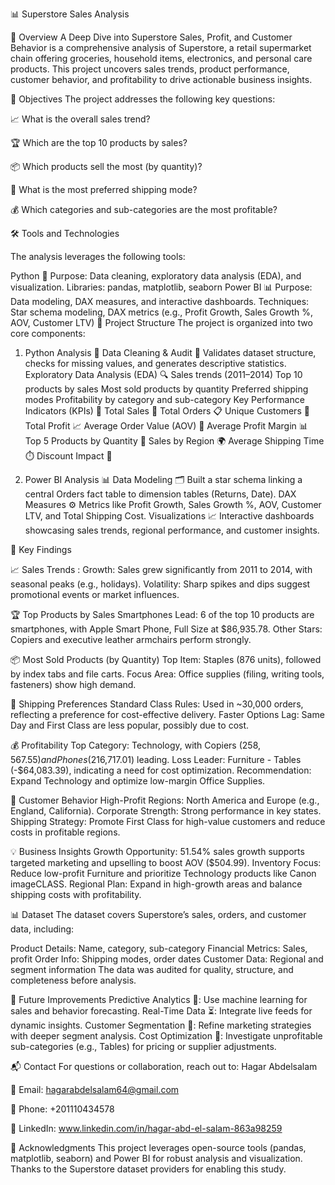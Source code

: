 📊 Superstore Sales Analysis

🌟 Overview
A Deep Dive into Superstore Sales, Profit, and Customer Behavior is a comprehensive analysis of Superstore, a retail supermarket chain offering groceries, household items, electronics, and personal care products. This project uncovers sales trends, product performance, customer behavior, and profitability to drive actionable business insights.



🎯 Objectives
The project addresses the following key questions:


📈 What is the overall sales trend?

🏆 Which are the top 10 products by sales?

📦 Which products sell the most (by quantity)?

🚚 What is the most preferred shipping mode?

💰 Which categories and sub-categories are the most profitable?

🛠️ Tools and Technologies

The analysis leverages the following tools:

Python 🐍
Purpose: Data cleaning, exploratory data analysis (EDA), and visualization.
Libraries: pandas, matplotlib, seaborn
Power BI 📊
Purpose: Data modeling, DAX measures, and interactive dashboards.
Techniques: Star schema modeling, DAX metrics (e.g., Profit Growth, Sales Growth %, AOV, Customer LTV)
📂 Project Structure
The project is organized into two core components:

1. Python Analysis 🐍
Data Cleaning & Audit 🧹
Validates dataset structure, checks for missing values, and generates descriptive statistics.
Exploratory Data Analysis (EDA) 🔍
Sales trends (2011–2014)
Top 10 products by sales
Most sold products by quantity
Preferred shipping modes
Profitability by category and sub-category
Key Performance Indicators (KPIs) 📏
Total Sales 💸
Total Orders 📋
Unique Customers 👥
Total Profit 📈
Average Order Value (AOV) 🛒
Average Profit Margin 📊
Top 5 Products by Quantity 🥇
Sales by Region 🌍
Average Shipping Time ⏱️
Discount Impact 🎁


3. Power BI Analysis 📊
Data Modeling 🗂️
Built a star schema linking a central Orders fact table to dimension tables (Returns, Date).
DAX Measures ⚙️
Metrics like Profit Growth, Sales Growth %, AOV, Customer LTV, and Total Shipping Cost.
Visualizations 📈
Interactive dashboards showcasing sales trends, regional performance, and customer insights.

🔑 Key Findings 

📈 Sales Trends :
Growth: Sales grew significantly from 2011 to 2014, with seasonal peaks (e.g., holidays).
Volatility: Sharp spikes and dips suggest promotional events or market influences.


🏆 Top Products by Sales
Smartphones Lead: 6 of the top 10 products are smartphones, with Apple Smart Phone, Full Size at $86,935.78.
Other Stars: Copiers and executive leather armchairs perform strongly.


📦 Most Sold Products (by Quantity)
Top Item: Staples (876 units), followed by index tabs and file carts.
Focus Area: Office supplies (filing, writing tools, fasteners) show high demand.


🚚 Shipping Preferences
Standard Class Rules: Used in ~30,000 orders, reflecting a preference for cost-effective delivery.
Faster Options Lag: Same Day and First Class are less popular, possibly due to cost.


💰 Profitability
Top Category: Technology, with Copiers ($258,567.55) and Phones ($216,717.01) leading.
Loss Leader: Furniture - Tables (-$64,083.39), indicating a need for cost optimization.
Recommendation: Expand Technology and optimize low-margin Office Supplies.


👥 Customer Behavior
High-Profit Regions: North America and Europe (e.g., England, California).
Corporate Strength: Strong performance in key states.
Shipping Strategy: Promote First Class for high-value customers and reduce costs in profitable regions.


💡 Business Insights
Growth Opportunity: 51.54% sales growth supports targeted marketing and upselling to boost AOV ($504.99).
Inventory Focus: Reduce low-profit Furniture and prioritize Technology products like Canon imageCLASS.
Regional Plan: Expand in high-growth areas and balance shipping costs with profitability.

📊 Dataset
The dataset covers Superstore’s sales, orders, and customer data, including:

Product Details: Name, category, sub-category
Financial Metrics: Sales, profit
Order Info: Shipping modes, order dates
Customer Data: Regional and segment information
The data was audited for quality, structure, and completeness before analysis.


🌱 Future Improvements
Predictive Analytics 🔮: Use machine learning for sales and behavior forecasting.
Real-Time Data ⏳: Integrate live feeds for dynamic insights.
Customer Segmentation 👤: Refine marketing strategies with deeper segment analysis.
Cost Optimization 💸: Investigate unprofitable sub-categories (e.g., Tables) for pricing or supplier adjustments.

📬 Contact
For questions or collaboration, reach out to:
Hagar Abdelsalam

📧 Email: hagarabdelsalam64@gmail.com

📱 Phone: +201110434578

🔗 LinkedIn: www.linkedin.com/in/hagar-abd-el-salam-863a98259

🙏 Acknowledgments
This project leverages open-source tools (pandas, matplotlib, seaborn) and Power BI for robust analysis and visualization. Thanks to the Superstore dataset providers for enabling this study.
